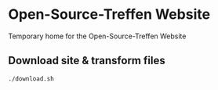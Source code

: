 # Open-Source-Treffen Website

Temporary home for the Open-Source-Treffen Website

## Download site & transform files

```
./download.sh
```
